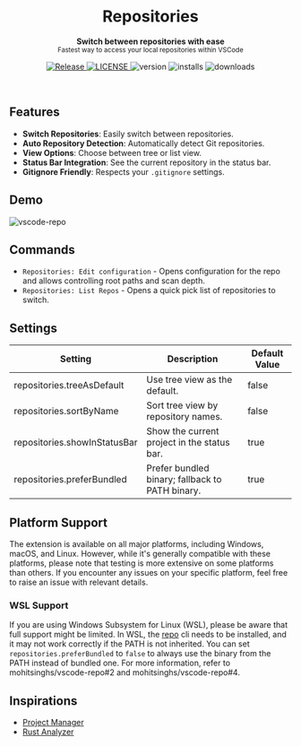 <h1 align='center'>Repositories</h1>
<p align="center">
  <b>Switch between repositories with ease</b><br/>
  <sub>Fastest way to access your local repositories within VSCode</sub>
</p>
<p align='center'>
  <a href="https://github.com/mohitsinghs/vscode-repo/actions/workflows/release.yml">
    <img alt="Release" src="https://img.shields.io/github/actions/workflow/status/mohitsinghs/vscode-repo/release.yml?style=flat-square" />
  </a>
  <a href="https://github.com/mohitsinghs/vscode-repo/blob/main/LICENSE">
    <img alt="LICENSE" src="https://img.shields.io/github/license/mohitsinghs/vscode-repo?style=flat-square" />
  </a>
  <img alt="version" src="https://img.shields.io/visual-studio-marketplace/v/mohitsingh.repo?style=flat-square" />
  <img alt="installs" src="https://img.shields.io/visual-studio-marketplace/i/mohitsingh.repo?style=flat-square" />
  <img alt="downloads" src="https://img.shields.io/visual-studio-marketplace/d/mohitsingh.repo?style=flat-square" />
</p>
<br />

## Features

- **Switch Repositories**: Easily switch between repositories.
- **Auto Repository Detection**: Automatically detect Git repositories.
- **View Options**: Choose between tree or list view.
- **Status Bar Integration**: See the current repository in the status bar.
- **Gitignore Friendly**: Respects your `.gitignore` settings.

## Demo

![vscode-repo](https://user-images.githubusercontent.com/4941333/210471039-01677d25-3e61-4e25-84fc-9eae24357bcb.gif)

## Commands

- `Repositories: Edit configuration` - Opens configuration for the repo and allows controlling root paths and scan depth.
- `Repositories: List Repos` - Opens a quick pick list of repositories to switch.

## Settings

| Setting                      | Description                                     | Default Value |
| ---------------------------- | ----------------------------------------------- | ------------- |
| repositories.treeAsDefault   | Use tree view as the default.                   | false         |
| repositories.sortByName      | Sort tree view by repository names.             | false         |
| repositories.showInStatusBar | Show the current project in the status bar.     | true          |
| repositories.preferBundled   | Prefer bundled binary; fallback to PATH binary. | true          |

## Platform Support

The extension is available on all major platforms, including Windows, macOS, and Linux. However, while it's generally compatible with these platforms, please note that testing is more extensive on some platforms than others. If you encounter any issues on your specific platform, feel free to raise an issue with relevant details.

### WSL Support

If you are using Windows Subsystem for Linux (WSL), please be aware that full support might be limited. In WSL, the [repo](https://github.com/mohitsinghs/repo) cli needs to be installed, and it may not work correctly if the PATH is not inherited. You can set `repositories.preferBundled` to `false` to always use the binary from the PATH instead of bundled one. For more information, refer to mohitsinghs/vscode-repo#2 and mohitsinghs/vscode-repo#4.

## Inspirations

- [Project Manager](https://github.com/alefragnani/vscode-project-manager)
- [Rust Analyzer](https://github.com/rust-lang/rust-analyzer)
